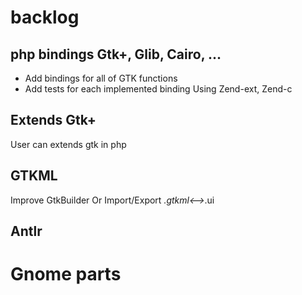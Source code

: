 # backlog

## php bindings Gtk+, Glib, Cairo, ...
- Add bindings for all of GTK functions
- Add tests for each implemented binding
Using Zend-ext, Zend-c

## Extends Gtk+
User can extends gtk in php

## GTKML
Improve GtkBuilder
Or Import/Export *.gtkml<-->*.ui

## Antlr


# Gnome parts

